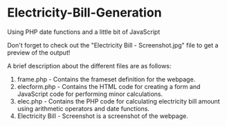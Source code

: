 # Electricity-Bill-Generation
Using PHP date functions and a little bit of JavaScript

Don't forget to check out the "Electricity Bill - Screenshot.jpg" file to get a preview of the output!

A brief description about the different files are as follows:

1. frame.php - Contains the frameset definition for the webpage.
2. elecform.php - Contains the HTML code for creating a form and JavaScript code for performing minor calculations.
3. elec.php - Contains the PHP code for calculating electricity bill amount using arithmetic operators and date functions.
4. Electricity Bill - Screenshot is a screenshot of the webpage.
